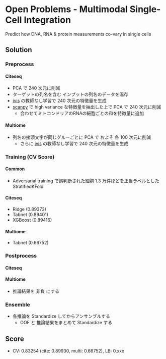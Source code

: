 # Open Problems - Multimodal Single-Cell Integration

Predict how DNA, RNA & protein measurements co-vary in single cells


## Solution

### Preprocess

#### Citeseq

- PCA で 240 次元に削減
- ターゲットの列名を含む インプットの列名のデータを温存
- [ivis](https://bering-ivis.readthedocs.io/en/latest/index.html) の教師なし学習で 240 次元の特徴量を生成
- [scanpy](https://scanpy.readthedocs.io/en/stable/) で high variance な特徴量を抽出した上で PCA で 240 次元に削減
    - 合わせてミトコンドリアのRNAの細胞ごとの和を特徴量に追加

#### Multiome

- 列名の接頭文字が同じグルーごとに PCA で およそ 各 100 次元に削減
    - さらに [ivis](https://bering-ivis.readthedocs.io/en/latest/index.html) の教師なし学習で 240 次元の特徴量を生成


### Training (CV Score)

#### Common

- Adversarial training で誤判断された細胞 1.3 万件ほどを正当ラベルとした StratifiedKFold

#### Citeseq

- Ridge (0.89373)
- Tabnet (0.89401)
- XGBoost (0.89416)

#### Multiome

- Tabnet (0.66752)


### Postprocess

#### Citeseq



#### Multiome

- 推論結果を 非負 にする



### Ensemble

- 各推論を Standardize してからアンサンブルする
    - OOF と 推論結果をまとめて Standardize する

## Score

- CV: 0.83254 (cite: 0.89930, multi: 0.66752), LB: 0.xxx
